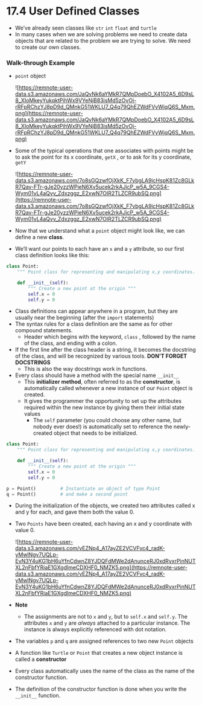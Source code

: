 # 17.4 User Defined Classes

- We’ve already seen classes like `str` `int` `float` and `turtle`
- In many cases when we are solving problems we need to create data objects that are related to the problem we are trying to solve. We need to create our own classes.

### Walk-through Example

- `point` object
    
    ![https://remnote-user-data.s3.amazonaws.com/JaQvNk6aYMkR7QMpDoebO_X4102A5_6D9sL8_XIoMkeyYukqktPihWx9VYeNjB83isMd5zOvOj-rRFpRChzYJ8pD9d_QMnkG51WKLU7_Q4q79QhEZWdFVyWjqQ6S_Mxm.png](https://remnote-user-data.s3.amazonaws.com/JaQvNk6aYMkR7QMpDoebO_X4102A5_6D9sL8_XIoMkeyYukqktPihWx9VYeNjB83isMd5zOvOj-rRFpRChzYJ8pD9d_QMnkG51WKLU7_Q4q79QhEZWdFVyWjqQ6S_Mxm.png)
    
- Some of the typical operations that one associates with points might be to ask the point for its x coordinate, `getX` , or to ask for its y coordinate, `getY`
    
    ![https://remnote-user-data.s3.amazonaws.com/7o8sGQzwfOjXkK_F7vbgLA9icHspK81Zc8GLkR7Qav-FTr-gJe20yzzWPieN6Xv5ucek2rkAJicP_w5A_9CGS4-Wym01vL4aQyv_Zdxzggz_E2xwN7OIR2TLZCR9ubSQ.png](https://remnote-user-data.s3.amazonaws.com/7o8sGQzwfOjXkK_F7vbgLA9icHspK81Zc8GLkR7Qav-FTr-gJe20yzzWPieN6Xv5ucek2rkAJicP_w5A_9CGS4-Wym01vL4aQyv_Zdxzggz_E2xwN7OIR2TLZCR9ubSQ.png)
    
- Now that we understand what a `point` object might look like, we can define a new **class**.
- We’ll want our points to each have an `x` and a `y` attribute, so our first class definition looks like this:

```python
class Point:
    """ Point class for representing and manipulating x,y coordinates. """

    def __init__(self):
        """ Create a new point at the origin """
        self.x = 0
        self.y = 0
```

- Class definitions can appear anywhere in a program, but they are usually near the beginning (after the `import` statements)
- The syntax rules for a class definition are the same as for other compound statements.
    - Header which begins with the keyword, `class` , followed by the name of the class, and ending with a colon.
- If the first line after the class header is a string, it becomes the docstring of the class, and will be recognized by various tools. **DON'T FORGET DOCSTRINGS**
    - This is also the way docstrings work in functions.
- Every class should have a method with the special name `__init__`
    - This **initializer method**, often referred to as the **constructor**, is automatically called whenever a new instance of our `Point` object is created.
    - It gives the programmer the opportunity to set up the attributes required within the new instance by giving them their initial state values
        - The `self` parameter (you could choose any other name, but nobody ever does!) is automatically set to reference the newly-created object that needs to be initialized.

```python
class Point:
    """ Point class for representing and manipulating x,y coordinates. """

    def __init__(self):
        """ Create a new point at the origin """
        self.x = 0
        self.y = 0

p = Point()         # Instantiate an object of type Point
q = Point()         # and make a second point
```

- During the initialization of the objects, we created two attributes called x and y for each, and gave them both the value 0.
- Two `Points` have been created, each having an x and y coordinate with value 0.
    
    ![https://remnote-user-data.s3.amazonaws.com/vEZNp4_A17ayZE2VCVFvc4_radK-yMwlNgv7UQLp-EvN3Y4uKG1bH6uYfnCdwnZ8YJDQFdMWe2dAnunceRJ0xdRyxrPinNUTXL2nFbfYRiaE1GXgdlmeCDXHF0_NMZK5.png](https://remnote-user-data.s3.amazonaws.com/vEZNp4_A17ayZE2VCVFvc4_radK-yMwlNgv7UQLp-EvN3Y4uKG1bH6uYfnCdwnZ8YJDQFdMWe2dAnunceRJ0xdRyxrPinNUTXL2nFbfYRiaE1GXgdlmeCDXHF0_NMZK5.png)
    
- **Note**
    - The assignments are not to `x` and `y`, but to `self.x` and `self.y`. The attributes `x` and `y` are *always* attached to a particular instance. The instance is always explicitly referenced with dot notation.
- The variables `p` and `q` are assigned references to two new `Point` objects
- A function like `Turtle` or `Point` that creates a new object instance is called a **constructor**
- Every class automatically uses the name of the class as the name of the constructor function.
- The definition of the constructor function is done when you write the `__init__` function.